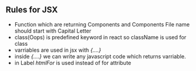 ## Rules for JSX

- Function which are returning Components and Components File name should start with Capital Letter
- class(Oops) is predefined keyword in react so className is used for class
- varriables are used in jsx with _{....}_ 
- inside _{....}_ we can write any javascript code which returns varriable.
- in Label _htmlFor_ is used instead of for attribute
